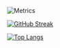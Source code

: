 ![Metrics](https://metrics.lecoq.io/Sulcrus?template=classic&lines=1&achievements=1&introduction=1&base=header%2C%20activity%2C%20community%2C%20repositories%2C%20metadata&base.indepth=false&base.hireable=false&base.skip=false&lines=false&lines.sections=base&lines.repositories.limit=4&lines.history.limit=1&lines.delay=0&achievements=false&achievements.threshold=C&achievements.secrets=true&achievements.display=detailed&achievements.limit=0&introduction=false&introduction.title=true&config.timezone=Asia%2FKatmandu)

[![GitHub Streak](http://github-readme-streak-stats.herokuapp.com?user=sulcrus&theme=dark&background=000000)](https://git.io/streak-stats)

[![Top Langs](https://github-readme-stats.vercel.app/api/top-langs/?username=sulcrus&layout=compact&theme=vision-friendly-dark)](https://github.com/anuraghazra/github-readme-stats)

